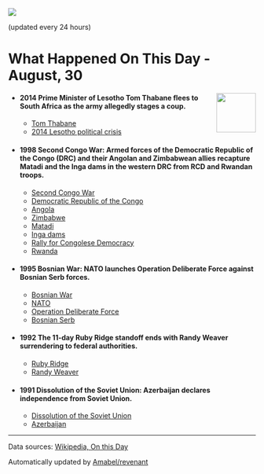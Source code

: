 <img src="https://img.shields.io/badge/last%20updated%20at-2020--08--30%2000%3A04%20(UTC)-brightgreen?style=for-the-badge">

(updated every 24 hours)

# What Happened On This Day - August, 30

<img align="right" src="https://user-images.githubusercontent.com/12688422/87848414-3e9d0800-c91b-11ea-84df-7ebcb2c52b8d.png" width="80px">

- #### 2014 Prime Minister of Lesotho Tom Thabane flees to South Africa as the army allegedly stages a coup.

  - [Tom Thabane](https://wikipedia.org/wiki/Tom_Thabane)
  - [2014 Lesotho political crisis](https://wikipedia.org/wiki/2014_Lesotho_political_crisis)

- #### 1998 Second Congo War: Armed forces of the Democratic Republic of the Congo (DRC) and their Angolan and Zimbabwean allies recapture Matadi and the Inga dams in the western DRC from RCD and Rwandan troops.

  - [Second Congo War](https://wikipedia.org/wiki/Second_Congo_War)
  - [Democratic Republic of the Congo](https://wikipedia.org/wiki/Democratic_Republic_of_the_Congo)
  - [Angola](https://wikipedia.org/wiki/Angola)
  - [Zimbabwe](https://wikipedia.org/wiki/Zimbabwe)
  - [Matadi](https://wikipedia.org/wiki/Matadi)
  - [Inga dams](https://wikipedia.org/wiki/Inga_dams)
  - [Rally for Congolese Democracy](https://wikipedia.org/wiki/Rally_for_Congolese_Democracy)
  - [Rwanda](https://wikipedia.org/wiki/Rwanda)

- #### 1995 Bosnian War: NATO launches Operation Deliberate Force against Bosnian Serb forces.

  - [Bosnian War](https://wikipedia.org/wiki/Bosnian_War)
  - [NATO](https://wikipedia.org/wiki/NATO)
  - [Operation Deliberate Force](https://wikipedia.org/wiki/Operation_Deliberate_Force)
  - [Bosnian Serb](https://wikipedia.org/wiki/Bosnian_Serb)

- #### 1992 The 11-day Ruby Ridge standoff ends with Randy Weaver surrendering to federal authorities.

  - [Ruby Ridge](https://wikipedia.org/wiki/Ruby_Ridge)
  - [Randy Weaver](https://wikipedia.org/wiki/Randy_Weaver)

- #### 1991 Dissolution of the Soviet Union: Azerbaijan declares independence from Soviet Union.

  - [Dissolution of the Soviet Union](https://wikipedia.org/wiki/Dissolution_of_the_Soviet_Union)
  - [Azerbaijan](https://wikipedia.org/wiki/Azerbaijan)
---

Data sources: [Wikipedia, On this Day](https://byabbe.se/on-this-day/)

Automatically updated by [Amabel/revenant](https://github.com/Amabel/revenant)
